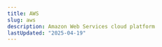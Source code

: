 ```yaml
---
title: AWS
slug: aws
description: Amazon Web Services cloud platform
lastUpdated: "2025-04-19"
---
```

